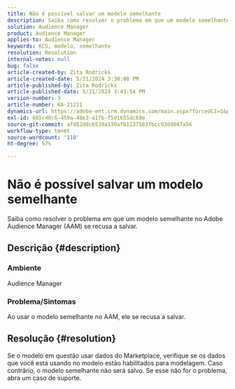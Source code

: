 ```yaml
---
title: Não é possível salvar um modelo semelhante
description: Saiba como resolver o problema em que um modelo semelhante no Adobe Audience Manager (AAM) se recusa a salvar.
solution: Audience Manager
product: Audience Manager
applies-to: Audience Manager
keywords: KCS, modelo, semelhante
resolution: Resolution
internal-notes: null
bug: false
article-created-by: Zita Rodricks
article-created-date: 5/21/2024 3:30:08 PM
article-published-by: Zita Rodricks
article-published-date: 5/21/2024 3:43:54 PM
version-number: 3
article-number: KA-21221
dynamics-url: https://adobe-ent.crm.dynamics.com/main.aspx?forceUCI=1&pagetype=entityrecord&etn=knowledgearticle&id=4b160101-8717-ef11-9f89-6045bd06eea5
exl-id: 665c48c6-459a-48e3-a1fb-f5d1655dc69e
source-git-commit: afd82ddc6539a130afb1137583fbcc93dd047a56
workflow-type: tm+mt
source-wordcount: '110'
ht-degree: 57%

---
```


# Não é possível salvar um modelo semelhante


Saiba como resolver o problema em que um modelo semelhante no Adobe Audience Manager (AAM) se recusa a salvar.

## Descrição {#description}


### Ambiente

Audience Manager

### <b>Problema/Sintomas</b>

Ao usar o modelo semelhante no AAM, ele se recusa a salvar.


## Resolução {#resolution}


Se o modelo em questão usar dados do Marketplace, verifique se os dados que você está usando no modelo estão habilitados para modelagem. Caso contrário, o modelo semelhante não será salvo. Se esse não for o problema, abra um caso de suporte.
